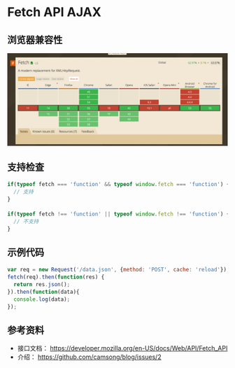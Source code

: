 # Fetch API AJAX

## 浏览器兼容性

![caniuse](/_static/basic/js/fetch.png)

## 支持检查

```js
if(typeof fetch === 'function' && typeof window.fetch === 'function') {
  // 支持
}

if(typeof fetch !== 'function' || typeof window.fetch !== 'function') {
  // 不支持
}
```

## 示例代码

```js
var req = new Request('/data.json', {method: 'POST', cache: 'reload'});  
fetch(req).then(function(res) {  
  return res.json();
}).then(function(data){
  console.log(data);
});  
```

## 参考资料

* 接口文档： <https://developer.mozilla.org/en-US/docs/Web/API/Fetch_API>
* 介绍： <https://github.com/camsong/blog/issues/2>
